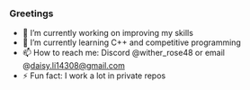 ### Greetings
- 🔭 I’m currently working on improving my skills
- 🌱 I’m currently learning C++ and competitive programming
- 📫 How to reach me: Discord @wither_rose48 or email @daisy.li14308@gmail.com
- ⚡ Fun fact: I work a lot in private repos
<!--
**wither-rose/wither-rose** is a ✨ _special_ ✨ repository because its `README.md` (this file) appears on your GitHub profile.

Here are some ideas to get you started:


- 👯 I’m looking to collaborate on ...
- 🤔 I’m looking for help with ...
- 💬 Ask me about ...
- 📫 How to reach me: ...
- 😄 Pronouns: ...
- ⚡ Fun fact: ...
-->
